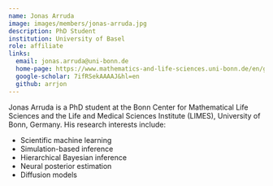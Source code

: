 ```yaml
---
name: Jonas Arruda
image: images/members/jonas-arruda.jpg
description: PhD Student
institution: University of Basel
role: affiliate
links:
  email: jonas.arruda@uni-bonn.de
  home-page: https://www.mathematics-and-life-sciences.uni-bonn.de/en/group-members/people/hasenauer-group-members/jonas-arruda
  google-scholar: 7ifRSekAAAAJ&hl=en
  github: arrjon
---
```


Jonas Arruda is a PhD student at the Bonn Center for Mathematical Life Sciences and the Life and Medical Sciences Institute (LIMES), University of Bonn, Germany. His research interests include:

- Scientific machine learning
- Simulation-based inference
- Hierarchical Bayesian inference
- Neural posterior estimation
- Diffusion models